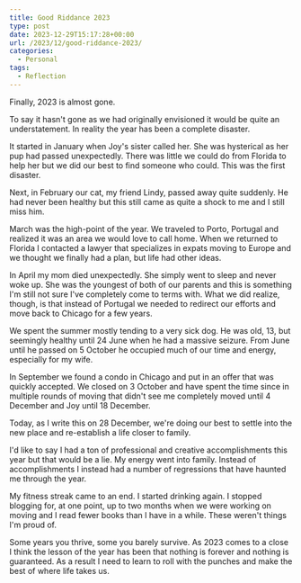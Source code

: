 ```yaml
---
title: Good Riddance 2023
type: post
date: 2023-12-29T15:17:28+00:00
url: /2023/12/good-riddance-2023/
categories:
  - Personal
tags:
  - Reflection
---
```


Finally, 2023 is almost gone.

To say it hasn't gone as we had originally envisioned it would be quite an understatement. In reality the year has been a complete disaster.

It started in January when Joy's sister called her. She was hysterical as her pup had passed unexpectedly. There was little we could do from Florida to help her but we did our best to find someone who could. This was the first disaster.

Next, in February our cat, my friend Lindy, passed away quite suddenly. He had never been healthy but this still came as quite a shock to me and I still miss him.

March was the high-point of the year. We traveled to Porto, Portugal and realized it was an area we would love to call home. When we returned to Florida I contacted a lawyer that specializes in expats moving to Europe and we thought we finally had a plan, but life had other ideas.

In April my mom died unexpectedly. She simply went to sleep and never woke up. She was the youngest of both of our parents and this is something I'm still not sure I've completely come to terms with. What we did realize, though, is that instead of Portugal we needed to redirect our efforts and move back to Chicago for a few years.

We spent the summer mostly tending to a very sick dog. He was old, 13, but seemingly healthy until 24 June when he had a massive seizure. From June until he passed on 5 October he occupied much of our time and energy, especially for my wife.

In September we found a condo in Chicago and put in an offer that was quickly accepted. We closed on 3 October and have spent the time since in multiple rounds of moving that didn't see me completely moved until 4 December and Joy until 18 December.

Today, as I write this on 28 December, we're doing our best to settle into the new place and re-establish a life closer to family.

I'd like to say I had a ton of professional and creative accomplishments this year but that would be a lie. My energy went into family. Instead of accomplishments I instead had a number of regressions that have haunted me through the year.

My fitness streak came to an end. I started drinking again. I stopped blogging for, at one point, up to two months when we were working on moving and I read fewer books than I have in a while. These weren't things I'm proud of.

Some years you thrive, some you barely survive. As 2023 comes to a close I think the lesson of the year has been that nothing is forever and nothing is guaranteed. As a result I need to learn to roll with the punches and make the best of where life takes us.